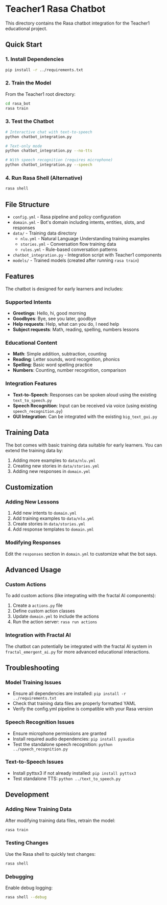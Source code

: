 # Teacher1 Rasa Chatbot

This directory contains the Rasa chatbot integration for the Teacher1 educational project.

## Quick Start

### 1. Install Dependencies
```bash
pip install -r ../requirements.txt
```

### 2. Train the Model
From the Teacher1 root directory:
```bash
cd rasa_bot
rasa train
```

### 3. Test the Chatbot
```bash
# Interactive chat with text-to-speech
python chatbot_integration.py

# Text-only mode
python chatbot_integration.py --no-tts

# With speech recognition (requires microphone)
python chatbot_integration.py --speech
```

### 4. Run Rasa Shell (Alternative)
```bash
rasa shell
```

## File Structure

- `config.yml` - Rasa pipeline and policy configuration
- `domain.yml` - Bot's domain including intents, entities, slots, and responses
- `data/` - Training data directory
  - `nlu.yml` - Natural Language Understanding training examples
  - `stories.yml` - Conversation flow training data
  - `rules.yml` - Rule-based conversation patterns
- `chatbot_integration.py` - Integration script with Teacher1 components
- `models/` - Trained models (created after running `rasa train`)

## Features

The chatbot is designed for early learners and includes:

### Supported Intents
- **Greetings**: Hello, hi, good morning
- **Goodbyes**: Bye, see you later, goodbye
- **Help requests**: Help, what can you do, I need help
- **Subject requests**: Math, reading, spelling, numbers lessons

### Educational Content
- **Math**: Simple addition, subtraction, counting
- **Reading**: Letter sounds, word recognition, phonics
- **Spelling**: Basic word spelling practice
- **Numbers**: Counting, number recognition, comparison

### Integration Features
- **Text-to-Speech**: Responses can be spoken aloud using the existing `text_to_speech.py`
- **Speech Recognition**: Input can be received via voice (using existing `speech_recognition.py`)
- **GUI Integration**: Can be integrated with the existing `big_text_gui.py`

## Training Data

The bot comes with basic training data suitable for early learners. You can extend the training data by:

1. Adding more examples to `data/nlu.yml`
2. Creating new stories in `data/stories.yml`
3. Adding new responses in `domain.yml`

## Customization

### Adding New Lessons
1. Add new intents to `domain.yml`
2. Add training examples to `data/nlu.yml`
3. Create stories in `data/stories.yml`
4. Add response templates to `domain.yml`

### Modifying Responses
Edit the `responses` section in `domain.yml` to customize what the bot says.

## Advanced Usage

### Custom Actions
To add custom actions (like integrating with the fractal AI components):

1. Create a `actions.py` file
2. Define custom action classes
3. Update `domain.yml` to include the actions
4. Run the action server: `rasa run actions`

### Integration with Fractal AI
The chatbot can potentially be integrated with the fractal AI system in `fractal_emergent_ai.py` for more advanced educational interactions.

## Troubleshooting

### Model Training Issues
- Ensure all dependencies are installed: `pip install -r ../requirements.txt`
- Check that training data files are properly formatted YAML
- Verify the config.yml pipeline is compatible with your Rasa version

### Speech Recognition Issues
- Ensure microphone permissions are granted
- Install required audio dependencies: `pip install pyaudio`
- Test the standalone speech recognition: `python ../speech_recognition.py`

### Text-to-Speech Issues
- Install pyttsx3 if not already installed: `pip install pyttsx3`
- Test standalone TTS: `python ../text_to_speech.py`

## Development

### Adding New Training Data
After modifying training data files, retrain the model:
```bash
rasa train
```

### Testing Changes
Use the Rasa shell to quickly test changes:
```bash
rasa shell
```

### Debugging
Enable debug logging:
```bash
rasa shell --debug
```